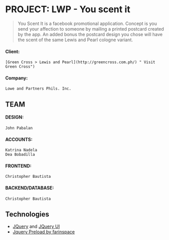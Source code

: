 PROJECT: LWP - You scent it
============================

> You Scent It is a facebook promotional application. Concept is you send your affection to someone by mailing a printed postcard created by the app. An added bonus the postcard design you chose will have the scent of the same Lewis and Pearl cologne variant.

#### Client: 
    [Green Cross > Lewis and Pearl](http://greencross.com.ph/) " Visit Green Cross")
#### Company: 
    Lowe and Partners Phils. Inc.

TEAM
-----
#### DESIGN: 
    John Pabalan
#### ACCOUNTS: 
    Katrina Nadela
    Dea Bobadilla
#### FRONTEND: 
    Christopher Bautista
#### BACKEND/DATABASE: 
    Christopher Bautista

Technologies
------------
* [JQuery](https://jquery.com/) and [JQuery UI](https://jqueryui.com/)
* [Jquery Preload by farinspace](https://github.com/farinspace/jquery.imgpreload)


